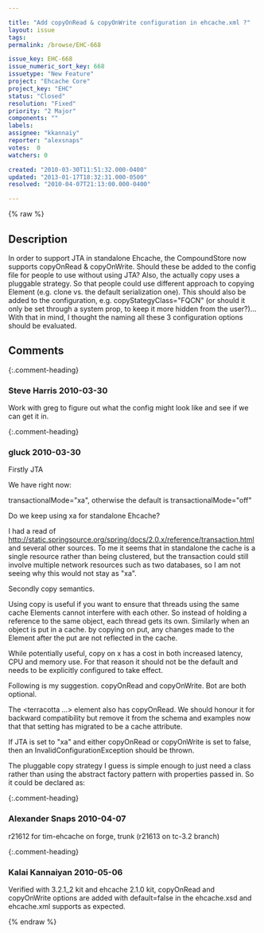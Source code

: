 ```yaml
---

title: "Add copyOnRead & copyOnWrite configuration in ehcache.xml ?"
layout: issue
tags: 
permalink: /browse/EHC-668

issue_key: EHC-668
issue_numeric_sort_key: 668
issuetype: "New Feature"
project: "Ehcache Core"
project_key: "EHC"
status: "Closed"
resolution: "Fixed"
priority: "2 Major"
components: ""
labels: 
assignee: "kkannaiy"
reporter: "alexsnaps"
votes:  0
watchers: 0

created: "2010-03-30T11:51:32.000-0400"
updated: "2013-01-17T18:32:31.000-0500"
resolved: "2010-04-07T21:13:00.000-0400"

---
```




{% raw %}



## Description

<div markdown="1" class="description">

In order to support JTA in standalone Ehcache, the CompoundStore now supports copyOnRead & copyOnWrite.
Should these be added to the config file for people to use without using JTA?
Also, the actually copy uses a pluggable strategy. So that people could use different approach to copying Element (e.g. clone vs. the default serialization one). This should also be added to the configuration, e.g. copyStategyClass="FQCN" (or should it only be set through a system prop, to keep it more hidden from the user?)... With that in mind, I thought the naming all these 3 configuration options should be evaluated. 

</div>

## Comments


{:.comment-heading}
### **Steve Harris** <span class="date">2010-03-30</span>

<div markdown="1" class="comment">

Work with greg to figure out what the config might look like and see if we can get it in.

</div>


{:.comment-heading}
### **gluck** <span class="date">2010-03-30</span>

<div markdown="1" class="comment">

Firstly JTA

We have right now:

transactionalMode="xa", otherwise the default is transactionalMode="off"

Do we keep using xa for standalone Ehcache? 

I had a read of http://static.springsource.org/spring/docs/2.0.x/reference/transaction.html and several other sources. To me it seems that in standalone the cache is a single resource rather than being clustered, but the transaction could still involve multiple network resources such as two databases, so I am not seeing why this would not stay as "xa".

Secondly copy semantics.

Using copy is useful if you want to ensure that threads using the same cache Elements cannot interfere with each other. So instead of holding a reference to the same object, each thread gets its own. Similarly when an object is put in a cache. by copying on put, any changes made to the Element after the put are not reflected in the cache.

While potentially useful, copy on x has a cost in both increased latency, CPU and memory use. For that reason it should not be the default and needs to be explicitly configured to take effect.

Following is my suggestion. copyOnRead and copyOnWrite. Bot are both optional.

<cache name="sampleCache1"
           maxElementsInMemory="10000"
           maxElementsOnDisk="1000"
           eternal="false"
           overflowToDisk="true"
           diskSpoolBufferSizeMB="20"
           timeToIdleSeconds="300"
           timeToLiveSeconds="600"
           memoryStoreEvictionPolicy="LFU"
           transactionalMode="off"
           copyOnRead="true"
           copyOnWrite="true"
            />

The <terracotta ...> element also has copyOnRead. We should honour it for backward compatibility but remove it from the schema and examples now that that setting has migrated to be a cache attribute.

If JTA is set to "xa" and either copyOnRead or copyOnWrite is set to false, then an InvalidConfigurationException should be thrown.

The pluggable copy strategy I guess is simple enough to just need a class rather than using the abstract factory pattern with properties passed in. So it could be declared as:

<copyStrategy  class="..." /> 

</div>


{:.comment-heading}
### **Alexander Snaps** <span class="date">2010-04-07</span>

<div markdown="1" class="comment">

r21612 for tim-ehcache on forge, trunk (r21613 on tc-3.2 branch)

</div>


{:.comment-heading}
### **Kalai Kannaiyan** <span class="date">2010-05-06</span>

<div markdown="1" class="comment">

Verified with 3.2.1\_2 kit and ehcache 2.1.0 kit, copyOnRead and copyOnWrite options are added with default=false in the ehcache.xsd and ehcache.xml supports as expected.



</div>



{% endraw %}
